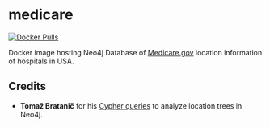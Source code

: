 # medicare
[![Docker Pulls](https://img.shields.io/docker/pulls/syedhassaanahmed/neo4j-medicare.svg)](https://hub.docker.com/r/syedhassaanahmed/neo4j-medicare/)

Docker image hosting Neo4j Database of [Medicare.gov](https://data.medicare.gov/data/hospital-compare) location information of hospitals in USA.

## Credits
- **Tomaž Bratanič** for his [Cypher queries](https://tbgraph.wordpress.com/2017/04/01/neo4j-location-trees/) to analyze location trees in Neo4j.